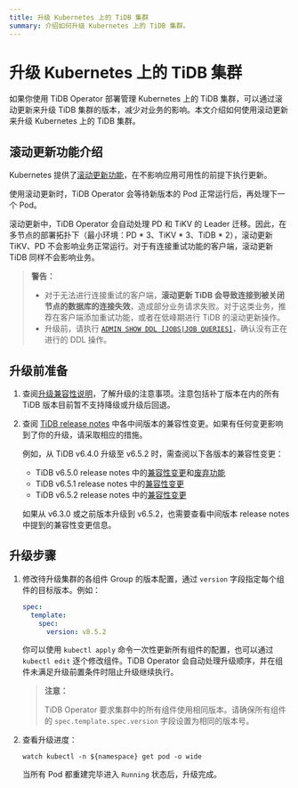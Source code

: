 ```yaml
---
title: 升级 Kubernetes 上的 TiDB 集群
summary: 介绍如何升级 Kubernetes 上的 TiDB 集群。
---
```


# 升级 Kubernetes 上的 TiDB 集群

如果你使用 TiDB Operator 部署管理 Kubernetes 上的 TiDB 集群，可以通过滚动更新来升级 TiDB 集群的版本，减少对业务的影响。本文介绍如何使用滚动更新来升级 Kubernetes 上的 TiDB 集群。

## 滚动更新功能介绍

Kubernetes 提供了[滚动更新功能](https://kubernetes.io/zh-cn/docs/tutorials/kubernetes-basics/update/update-intro/)，在不影响应用可用性的前提下执行更新。

使用滚动更新时，TiDB Operator 会等待新版本的 Pod 正常运行后，再处理下一个 Pod。

滚动更新中，TiDB Operator 会自动处理 PD 和 TiKV 的 Leader 迁移。因此，在多节点的部署拓扑下（最小环境：PD \* 3、TiKV \* 3、TiDB \* 2），滚动更新 TiKV、PD 不会影响业务正常运行。对于有连接重试功能的客户端，滚动更新 TiDB 同样不会影响业务。

> **警告：**
>
> - 对于无法进行连接重试的客户端，**滚动更新 TiDB 会导致连接到被关闭节点的数据库的连接失效**，造成部分业务请求失败。对于这类业务，推荐在客户端添加重试功能，或者在低峰期进行 TiDB 的滚动更新操作。
> - 升级前，请执行 [`ADMIN SHOW DDL [JOBS|JOB QUERIES]`](https://docs.pingcap.com/zh/tidb/stable/sql-statement-admin-show-ddl)，确认没有正在进行的 DDL 操作。

## 升级前准备

1. 查阅[升级兼容性说明](https://docs.pingcap.com/zh/tidb/dev/upgrade-tidb-using-tiup#1-升级兼容性说明)，了解升级的注意事项。注意包括补丁版本在内的所有 TiDB 版本目前暂不支持降级或升级后回退。
2. 查阅 [TiDB release notes](https://docs.pingcap.com/zh/tidb/dev/release-notes) 中各中间版本的兼容性变更。如果有任何变更影响到了你的升级，请采取相应的措施。

    例如，从 TiDB v6.4.0 升级至 v6.5.2 时，需查阅以下各版本的兼容性变更：

    - TiDB v6.5.0 release notes 中的[兼容性变更](https://docs.pingcap.com/zh/tidb/dev/release-6.5.0#兼容性变更)和[废弃功能](https://docs.pingcap.com/zh/tidb/dev/release-6.5.0#废弃功能)
    - TiDB v6.5.1 release notes 中的[兼容性变更](https://docs.pingcap.com/zh/tidb/dev/release-6.5.1#兼容性变更)
    - TiDB v6.5.2 release notes 中的[兼容性变更](https://docs.pingcap.com/zh/tidb/dev/release-6.5.2#兼容性变更)

    如果从 v6.3.0 或之前版本升级到 v6.5.2，也需要查看中间版本 release notes 中提到的兼容性变更信息。

## 升级步骤

1. 修改待升级集群的各组件 Group 的版本配置，通过 `version` 字段指定每个组件的目标版本。例如：

    ```yaml
    spec:
      template:
        spec:
          version: v8.5.2
    ```

    你可以使用 `kubectl apply` 命令一次性更新所有组件的配置，也可以通过 `kubectl edit` 逐个修改组件。TiDB Operator 会自动处理升级顺序，并在组件未满足升级前置条件时阻止升级继续执行。

    > **注意：**
    >
    > TiDB Operator 要求集群中的所有组件使用相同版本。请确保所有组件的 `spec.template.spec.version` 字段设置为相同的版本号。

2. 查看升级进度：

    ```shell
    watch kubectl -n ${namespace} get pod -o wide
    ```

    当所有 Pod 都重建完毕进入 `Running` 状态后，升级完成。
